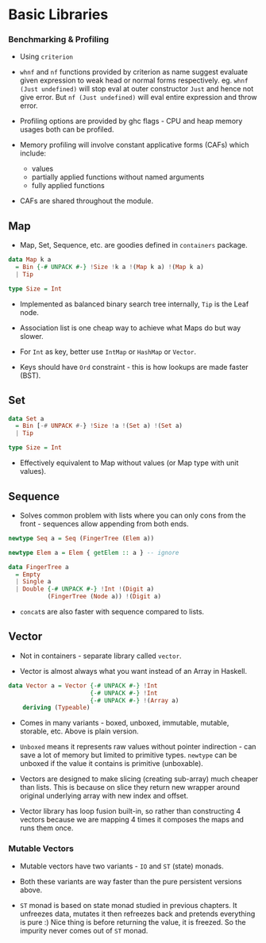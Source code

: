 # Basic Libraries

### Benchmarking & Profiling

* Using `criterion`

* `whnf` and `nf` functions provided by criterion as name suggest evaluate given expression to
  weak head or normal forms respectively.
  eg. `whnf (Just undefined)` will stop eval at outer constructor `Just` and hence not give error.
      But `nf (Just undefined)` will eval entire expression and throw error.

* Profiling options are provided by ghc flags - CPU and heap memory usages both can be profiled.

* Memory profiling will involve constant applicative forms (CAFs) which include:
  - values
  - partially applied functions without named arguments
  - fully applied functions

* CAFs are shared throughout the module.

## Map

* Map, Set, Sequence, etc. are goodies defined in `containers` package.

```haskell
data Map k a
  = Bin {-# UNPACK #-} !Size !k a !(Map k a) !(Map k a)
  | Tip

type Size = Int
```

* Implemented as balanced binary search tree internally, `Tip` is the Leaf node.

* Association list is one cheap way to achieve what Maps do but way slower.

* For `Int` as key, better use `IntMap` or `HashMap` or `Vector`.

* Keys should have `Ord` constraint - this is how lookups are made faster (BST).

## Set

```haskell
data Set a
  = Bin [-# UNPACK #-} !Size !a !(Set a) !(Set a)
  | Tip

type Size = Int
```

* Effectively equivalent to Map without values (or Map type with unit values).

## Sequence

* Solves common problem with lists where you can only cons from the front -
  sequences allow appending from both ends.

```haskell
newtype Seq a = Seq (FingerTree (Elem a))

newtype Elem a = Elem { getElem :: a } -- ignore

data FingerTree a
  = Empty
  | Single a
  | Double {-# UNPACK #-} !Int !(Digit a)
           (FingerTree (Node a)) !(Digit a)
```

* `concat`s are also faster with sequence compared to lists.

## Vector

* Not in containers - separate library called `vector`.

* Vector is almost always what you want instead of an Array in Haskell.

```haskell
data Vector a = Vector {-# UNPACK #-} !Int
                       {-# UNPACK #-} !Int
                       {-# UNPACK #-} !(Array a)
    deriving (Typeable)
```

* Comes in many variants - boxed, unboxed, immutable, mutable, storable, etc. Above is plain version.

* `Unboxed` means it represents raw values without pointer indirection - can save a lot of memory
  but limited to primitive types. `newtype` can be unboxed if the value it contains is primitive (unboxable).

* Vectors are designed to make slicing (creating sub-array) much cheaper than lists. This is because
  on slice they return new wrapper around original underlying array with new index and offset.

* Vector library has loop fusion built-in, so rather than constructing 4 vectors because we are mapping 4 times
  it composes the maps and runs them once.

### Mutable Vectors

* Mutable vectors have two variants - `IO` and `ST` (state) monads.

* Both these variants are way faster than the pure persistent versions above.

* `ST` monad is based on state monad studied in previous chapters. It unfreezes data,
  mutates it then refreezes back and pretends everything is pure :)
  Nice thing is before returning the value, it is freezed. So the impurity never comes
  out of `ST` monad.
